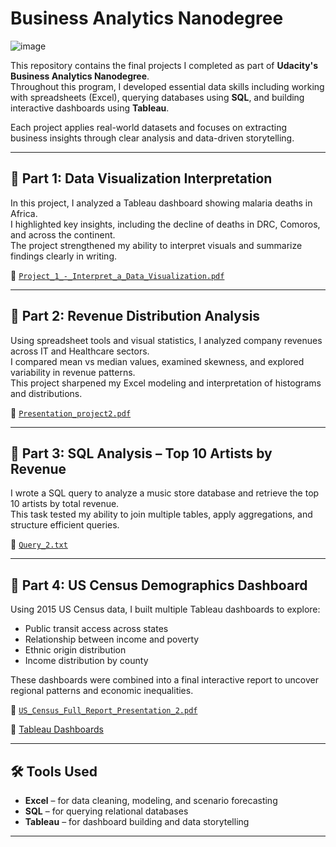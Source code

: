 
# Business Analytics Nanodegree
![image](https://github.com/user-attachments/assets/d2d8c408-47a6-4882-a005-124cdbcbb3f4)


This repository contains the final projects I completed as part of **Udacity's Business Analytics Nanodegree**.  
Throughout this program, I developed essential data skills including working with spreadsheets (Excel), querying databases using **SQL**, and building interactive dashboards using **Tableau**.

Each project applies real-world datasets and focuses on extracting business insights through clear analysis and data-driven storytelling.

---

## 📍 Part 1: Data Visualization Interpretation
In this project, I analyzed a Tableau dashboard showing malaria deaths in Africa.  
I highlighted key insights, including the decline of deaths in DRC, Comoros, and across the continent.  
The project strengthened my ability to interpret visuals and summarize findings clearly in writing.

📄 [`Project_1_-_Interpret_a_Data_Visualization.pdf`](./Project_1_-_Interpret_a_Data_Visualization.pdf)

---

## 📍 Part 2: Revenue Distribution Analysis
Using spreadsheet tools and visual statistics, I analyzed company revenues across IT and Healthcare sectors.  
I compared mean vs median values, examined skewness, and explored variability in revenue patterns.  
This project sharpened my Excel modeling and interpretation of histograms and distributions.

📄 [`Presentation_project2.pdf`](./Presentation_project2.pdf)

---

## 📍 Part 3: SQL Analysis – Top 10 Artists by Revenue
I wrote a SQL query to analyze a music store database and retrieve the top 10 artists by total revenue.  
This task tested my ability to join multiple tables, apply aggregations, and structure efficient queries.

📄 [`Query_2.txt`](./Query_2.txt)

---

## 📍 Part 4: US Census Demographics Dashboard
Using 2015 US Census data, I built multiple Tableau dashboards to explore:
- Public transit access across states
- Relationship between income and poverty
- Ethnic origin distribution
- Income distribution by county

These dashboards were combined into a final interactive report to uncover regional patterns and economic inequalities.

📄 [`US_Census_Full_Report_Presentation_2.pdf`](./US_Census_Full_Report_Presentation_2.pdf)

🔗 [Tableau Dashboards](https://public.tableau.com/app/profile/omar.alnesian)

---

## 🛠 Tools Used
- **Excel** – for data cleaning, modeling, and scenario forecasting  
- **SQL** – for querying relational databases  
- **Tableau** – for dashboard building and data storytelling

---
